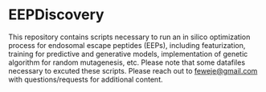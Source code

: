 # EEPDiscovery

This repository contains scripts necessary to run an in silico optimization process for endosomal escape peptides (EEPs), including featurization, training for predictive and generative models, implementation of genetic algorithm for random mutagenesis, etc. Please note that some datafiles necessary to excuted these scripts. Please reach out to feweje@gmail.com with questions/requests for additional content. 
